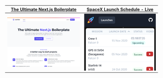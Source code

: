 [The Ultimate Next.js Boilerplate](https://nextjsboilerplate.com/) | [SpaceX Launch Schedule - Live](https://spacexschedule.com/)
------------ | -------------
![The Ultimate Next.js Boilerplate](https://github.com/Nases/Nases/blob/main/nextjsboilerplate.png) | ![SpaceX Launch Schedule Logo](https://github.com/Nases/Nases/blob/main/spacexschedule.png)
